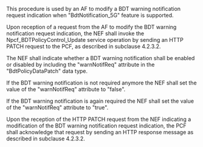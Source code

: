 This procedure is used by an AF to modify a BDT warning notification request indication when "BdtNotification_5G" feature is supported.

Upon reception of a request from the AF to modify the BDT warning notification request indication, the NEF shall invoke the Npcf_BDTPolicyControl_Update service operation by sending an HTTP PATCH request to the PCF, as described in subclause 4.2.3.2. 

The NEF shall indicate whether a BDT warning notification shall be enabled or disabled by including the "warnNotifReq" attribute in the "BdtPolicyDataPatch" data type.

If the BDT warning notification is not required anymore the NEF shall set the value of the "warnNotifReq" attribute to "false".

If the BDT warning notification is again required the NEF shall set the value of the "warnNotifReq" attribute to "true".

Upon the reception of the HTTP PATCH request from the NEF indicating a modification of the BDT warning notification request indication, the PCF shall acknowledge that request by sending an HTTP response message as described in subclause 4.2.3.2.
